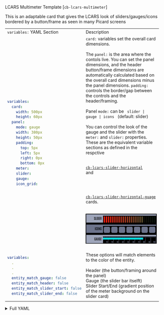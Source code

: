 LCARS Multimeter Template [`cb-lcars-multimeter`]

This is an adaptable card that gives the LCARS look of sliders/gauges/icons bordered by a button/frame as seen in many Picard screens<br>

<table>
<tr>
<td> <code>variables:</code> YAML Section</td> <td> Description </td>
</tr>

<tr>
<td>

```yaml
variables:
  card:
    width: 500px
    height: 60px
  panel:
    mode: gauge
    width: 380px
    height: 50px
    padding:
      top: 5px
      left: 5px
      right: 0px
      bottom: 0px
    meter:
    slider:
    gauge:
    icon_grid:
```
</td>
<td>
<code>card:</code> variables set the overall card dimensions.<br><br>
The <code>panel:</code> is the area where the contols live.  You can set the panel dimensions, and the header button/frame dimensions are automatically calculated based on the overall card dimensions minus the panel dimensions.  <code>padding:</code> controls the border/gap between the controls and the header/framing.<br>
<br>
Panel <code>mode:</code> can be <code> slider | gauge | icons </code> (default: slider)<br><br>
You can control the look of the gauge and the slider with the <code>meter:</code> and <code>slider:</code> properties.  These are the equivalent variable sections as defined in the respctive <code>

[cb-lcars-slider-horizontal](../cb-lcars/cb-lcars-slider.yaml)
</code> and 

<code>

[cb-lcars-slider-horizontal-guage](../cb-lcars/cb-lcars-slider-gauge.yaml)
</code> cards.<br><br>

![multimeter-1](../images/button_samples/cb-lcars-multimeter.png)
</td>
</tr>

<tr>
<td>

```yaml
variables:
  .
  .
  .
  entity_match_gauge: false
  entity_match_header: false
  entity_match_slider_start: false
  entity_match_slider_end: false 

```
</td>
<td>
These options will match elements to the color of the entity.<br><br>
Header (the button/framing around the panel)<br>
Gauge (the slider bar itselft)<br>
Slider Start/End (gradient position of the meter background on the slider card)
</td>
</tr>



</table>


<details closed><summary>Full YAML</summary>

```yaml
variables:
  card:
    width: 500px
    height: 60px
  panel:
    mode: gauge
    width: 380px
    height: 50px
    padding:
      top: 5px
      left: 5px
      right: 0px
      bottom: 0px
    meter:
    slider:
    gauge:
    icon_grid:
  entity: '[[[ return entity.entity_id ]]]'
  entity_color: '[[[ return variables.__get_light_css_color(variables.entity) ]]]'
  entity_match_gauge: false
  entity_match_slider: '[[[ return variables.entity_match_gauge ]]]'
  entity_match_header: false
  entity_match_slider_start: false
  entity_match_slider_end: false
  label: null
  header_button:
    variables:
      text:
        label:
          font_size: 24px
        state:
          font_size: 24px
        name:
          font_size: 24px
      card:
        color:
          active: >
            [[[ return  variables.entity_match_header ?
            variables.entity_color :

            "var(--lcars-ui-secondary)" ]]]
          inactive: var(--lcars-ui-primary)
          background:
            active: >
              [[[ return  variables.entity_match_header ?
              variables.entity_color :

              "var(--lcars-ui-secondary)" ]]]
            inactive: var(--lcars-ui-primary)
          border: null
      icon:
        color:
          active: null
          inactive: null
          background:
            active: null
            inactive: null
```
</details>